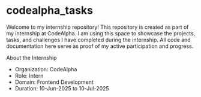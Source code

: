 # codealpha_tasks
Welcome to my internship repository!
This repository is created as part of my internship at CodeAlpha. I am using this space to showcase the projects, tasks, and challenges I have completed during the internship. All code and documentation here serve as proof of my active participation and progress.

About the Internship

- Organization: CodeAlpha
- Role: Intern
- Domain: Frontend Development
- Duration: 10-Jun-2025 to 10-Jul-2025
